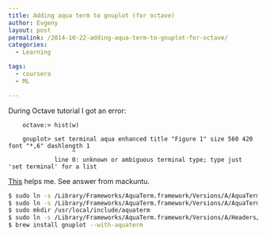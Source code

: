 ```yaml
---
title: Adding aqua term to gnuplot (for octave)
author: Evgeny
layout: post
permalink: /2014-10-22-adding-aqua-term-to-gnuplot-for-octave/
categories:
  - Learning

tags:
  - coursera
  - ML

---
```

During Octave tutorial I got an error:

        octave:> hist(w)

        gnuplot> set terminal aqua enhanced title "Figure 1" size 560 420  font "*,6" dashlength 1
                      ^
                 line 0: unknown or ambiguous terminal type; type just 'set terminal' for a list

[This][1] helps me. See answer from mackuntu.

~~~ bash
$ sudo ln -s /Library/Frameworks/AquaTerm.framework/Versions/A/AquaTerm /usr/local/lib/libaquaterm.dylib
$ sudo ln -s /Library/Frameworks/AquaTerm.framework/Versions/A/AquaTerm /usr/local/lib/libaquaterm.1.0.0.dylib
$ sudo mkdir /usr/local/include/aquaterm
$ sudo ln -s /Library/Frameworks/AquaTerm.framework/Versions/A/Headers/* /usr/local/include/aquaterm/.
$ brew install gnuplot --with-aquaterm
~~~

&nbsp;

 [1]: http://stackoverflow.com/questions/13786754/octave-gnuplot-aquaterm-error-set-terminal-aqua-enhanced-title-figure-1-unk